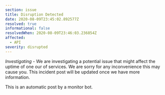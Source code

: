```yaml
---
section: issue
title: Disruption Detected
date: 2020-08-09T23:45:02.892577Z
resolved: true
informational: false
resolvedWhen: 2020-08-09T23:46:03.236854Z
affected:
  - API
severity: disrupted
---
```

*Investigating* - We are investigating a potential issue that might affect the uptime of one our of services. We are sorry for any inconvenience this may cause you. This incident post will be updated once we have more information.

This is an automatic post by a monitor bot.
        
